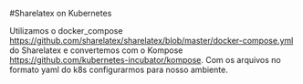 #Sharelatex on Kubernetes

Utilizamos o docker_compose https://github.com/sharelatex/sharelatex/blob/master/docker-compose.yml do Sharelatex e convertemos com o Kompose https://github.com/kubernetes-incubator/kompose. Com os arquivos no formato yaml do k8s configurarmos para nosso ambiente.
